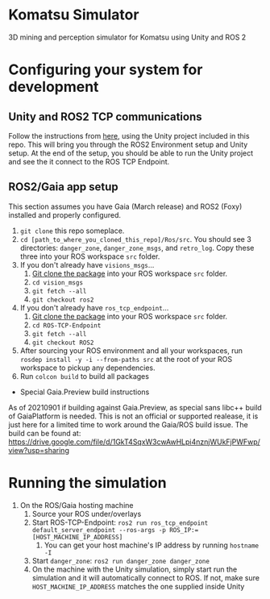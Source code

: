 # Komatsu Simulator
3D mining and perception simulator for Komatsu using Unity and ROS 2

# Configuring your system for development

## Unity and ROS2 TCP communications

Follow the instructions from [here](https://github.com/Unity-Technologies/Unity-Robotics-Hub/blob/main/tutorials/ros_unity_integration/setup.md#-ros2-environment), using the Unity project included in this repo. This will bring you through the ROS2 Environment setup and Unity setup. At the end of the setup, you should be able to run the Unity project and see the it connect to the ROS TCP Endpoint.

## ROS2/Gaia app setup

This section assumes you have Gaia (March release) and ROS2 (Foxy) installed and properly configured.

1. `git clone` this repo someplace.
2. `cd [path_to_where_you_cloned_this_repo]/Ros/src`. You should see 3 directories: `danger_zone`, `danger_zone_msgs`,
   and `retro_log`. Copy these three into your ROS workspace `src` folder.
3. If you don't already have `visions_msgs`...
    1. [Git clone the package](https://github.com/ros-perception/vision_msgs.git) into your ROS workspace `src` folder.
    2. `cd vision_msgs`
    3. `git fetch --all`
    4. `git checkout ros2`
4. If you don't already have `ros_tcp_endpoint`...
   1. [Git clone the package](https://github.com/Unity-Technologies/ROS-TCP-Endpoint/tree/ROS2) into your ROS workspace `src` folder.
   2. `cd ROS-TCP-Endpoint`
   3. `git fetch --all`
   4. `git checkout ROS2`
5. After sourcing your ROS environment and all your workspaces, run `rosdep install -y -i --from-paths src` at the root
   of your ROS workspace to pickup any dependencies.
6. Run `colcon build` to build all packages

* Special Gaia.Preview build instructions 

As of 20210901 if building against Gaia.Preview, as special sans libc++ build of GaiaPlatform is needed. 
This is not an official or supported realease, it is just here for a limited time to work around the Gaia/ROS build issue.
The build can be found at: https://drive.google.com/file/d/1GkT4SqxW3cwAwHLpi4nznjWUkFjPWFwp/view?usp=sharing 

# Running the simulation

1. On the ROS/Gaia hosting machine
   1. Source your ROS under/overlays
   2. Start ROS-TCP-Endpoint: `ros2 run ros_tcp_endpoint default_server_endpoint --ros-args -p ROS_IP:=[HOST_MACHINE_IP_ADDRESS]`
      1. You can get your host machine's IP address by running `hostname -I`
   3. Start `danger_zone`: `ros2 run danger_zone danger_zone `
   4. On the machine with the Unity simulation, simply start run the simulation and it will automatically connect to ROS. If not, make sure `HOST_MACHINE_IP_ADDRESS` matches the one supplied inside Unity


